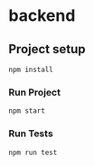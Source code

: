 # backend

## Project setup

```
npm install
```

### Run Project

```
npm start
```

### Run Tests

```
npm run test
```

